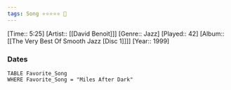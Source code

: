 ```yaml
---
tags: Song ⭐⭐⭐⭐⭐ 💛
---
```

[Time:: 5:25]
[Artist:: [[David Benoit]]]
[Genre:: Jazz]
[Played:: 42]
[Album:: [[The Very Best Of Smooth Jazz [Disc 1]]]]
[Year:: 1999]
### Dates
````dataview
TABLE Favorite_Song
WHERE Favorite_Song = "Miles After Dark"
````